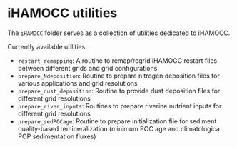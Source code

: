 # iHAMOCC utilities

The `iHAMOCC` folder serves as a collection of utilities dedicated to iHAMOCC.

Currently available utilities:
- `restart_remapping`: A routine to remap/regrid iHAMOCC restart files between different grids and grid configurations.
- `prepare_Ndeposition`: Routine to prepare nitrogen deposition files for various applications and grid resolutions
- `prepare_dust_deposition`: Routine to provide dust deposition files for different grid resolutions
- `prepare_river_inputs`: Routines to prepare riverine nutrient inputs for different grid resolutions
- `prepare_sedPOCage`: Routine to prepare initialization file for sediment quality-based remineralization (minimum POC age and climatologica POP sedimentation fluxes)  
